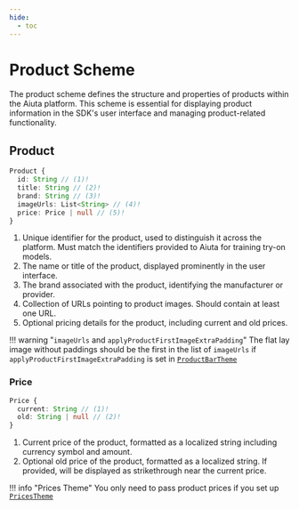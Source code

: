 ```yaml
---
hide:
  - toc
---
```

# Product Scheme

The product scheme defines the structure and properties of products within the Aiuta platform. This scheme is essential for displaying product information in the SDK's user interface and managing product-related functionality.

## Product

```typescript
Product {
  id: String // (1)!
  title: String // (2)!
  brand: String // (3)!
  imageUrls: List<String> // (4)!
  price: Price | null // (5)!
}
```

1.  Unique identifier for the product, used to distinguish it across the platform. Must match the identifiers provided to Aiuta for training try-on models.
2.  The name or title of the product, displayed prominently in the user interface.
3.  The brand associated with the product, identifying the manufacturer or provider.
4.  Collection of URLs pointing to product images. Should contain at least one URL.
5.  Optional pricing details for the product, including current and old prices.

!!! warning "`imageUrls` and `applyProductFirstImageExtraPadding`"
    The flat lay image without paddings should be the first in the list of `imageUrls` if `applyProductFirstImageExtraPadding` is set in [`ProductBarTheme`](/sdk/developer/configuration/ui/theme/product-bar.md)

### Price

```typescript
Price {
  current: String // (1)!
  old: String | null // (2)!
}
```

1.  Current price of the product, formatted as a localized string including currency symbol and amount.
2.  Optional old price of the product, formatted as a localized string. If provided, will be displayed as strikethrough near the current price.

!!! info "Prices Theme"
    You only need to pass product prices if you set up [`PricesTheme`](/sdk/developer/configuration/ui/theme/product-bar.md#prices)
